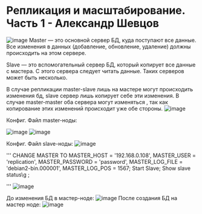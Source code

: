 # Репликация и масштабирование. Часть 1 - Александр Шевцов
![image](https://github.com/aztecprod/Replication-and-Scaling-part1/assets/25949605/0a31ac85-d622-4ba7-aab1-2394c40c348b)
Master — это основной сервер БД, куда поступают все данные. Все изменения в данных (добавление, обновление, удаление) должны происходить на этом сервере.

Slave — это вспомогательный сервер БД, который копирует все данные с мастера. С этого сервера следует читать данные. Таких серверов может быть несколько.

В случае репликации master-slave лишь на мастере могут происходить изменения бд, slave сервер лишь копирует себе эти изменения. В случае master-master оба сервера могут изменяться , так как копирование этих изменений происходит уже обе стороны.
![image](https://github.com/aztecprod/Replication-and-Scaling-part1/assets/25949605/b3fb5083-fc8f-4573-8764-ef2b46795237)

Конфиг. Файл master-ноды:

![image](https://github.com/aztecprod/Replication-and-Scaling-part1/assets/25949605/0797233e-c2ab-4187-a501-6f2d057e33a7)
![image](https://github.com/aztecprod/Replication-and-Scaling-part1/assets/25949605/d6d78962-f597-40bb-8342-23474c7ca402)

Конфиг. Файл slave-ноды:
![image](https://github.com/aztecprod/Replication-and-Scaling-part1/assets/25949605/39a6fe73-6793-474f-9f4e-b131a9223c01)

'''
CHANGE MASTER TO MASTER_HOST = '192.168.0.108', MASTER_USER = 'replication', MASTER_PASSWORD = 'password', MASTER_LOG_FILE = 'debian2-bin.000001', MASTER_LOG_POS = 1567;
Start Slave;
Show slave status\g ;

'''
![image](https://github.com/aztecprod/Replication-and-Scaling-part1/assets/25949605/2534bf03-f08e-4bed-a2bc-1c1038151cf9)

До изменения БД в мастер-ноде:
![image](https://github.com/aztecprod/Replication-and-Scaling-part1/assets/25949605/9d264973-50fe-4a68-95c1-06cb02a12820)
После создания БД на мастер ноде:
![image](https://github.com/aztecprod/Replication-and-Scaling-part1/assets/25949605/495a9161-1dcc-4679-a9a6-a1f60d401f06)
